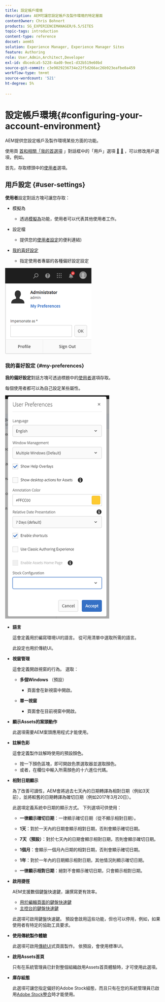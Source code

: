 ```yaml
---
title: 設定帳戶環境
description: AEM可讓您設定帳戶及製作環境的特定層面
contentOwner: Chris Bohnert
products: SG_EXPERIENCEMANAGER/6.5/SITES
topic-tags: introduction
content-type: reference
docset: aem65
solution: Experience Manager, Experience Manager Sites
feature: Authoring
role: User,Admin,Architect,Developer
exl-id: dbcedca5-5228-4ad0-9ee1-d32b519e60bd
source-git-commit: c3e9029236734e22f5d266ac26b923eafbe0a459
workflow-type: tm+mt
source-wordcount: '521'
ht-degree: 5%

---
```


# 設定帳戶環境{#configuring-your-account-environment}

AEM提供您設定帳戶及製作環境某些方面的功能。

使用頁 [首和相關「我的首選項](/help/sites-authoring/user-properties.md#user-settings) 」對話框中的「用戶」選項 [&#128279;](/help/sites-authoring/basic-handling.md#the-header) [&#128279;](#userpreferences) ，可以修改用戶選項，例如。

首先，存取標頭中的[使用者](/help/sites-authoring/user-properties.md#user-settings)選項。

## 用戶設定 {#user-settings}

**使用者**&#x200B;設定對話方塊可讓您存取：

* 模擬為

   * 透過[模擬為](/help/sites-administering/security.md#impersonating-another-user)功能，使用者可以代表其他使用者工作。

* 設定檔

   * 提供您的[使用者設定](/help/sites-administering/security.md)的便利連結)

* [我的喜好設定](/help/sites-authoring/user-properties.md#my-preferences)

   * 指定使用者專屬的各種偏好設定設定

![screen_shot_2018-03-20at103808](assets/screen_shot_2018-03-20at103808.png)

### 我的喜好設定 {#my-preferences}

**我的偏好設定**&#x200B;對話方塊可透過標題中的[使用者](/help/sites-authoring/user-properties.md#user-settings)選項存取。

每個使用者都可以為自己設定某些屬性。

![screen-shot_2019-03-05at100322](assets/screen-shot_2019-03-05at100322.png)

* **語言**

  這會定義用於編寫環境UI的語言。 從可用清單中選取所需的語言。

  此設定也用於傳統UI。

* **視窗管理**

  這會定義開啟視窗的行為。 選取：

   * **多個Windows** （預設）

      * 頁面會在新視窗中開啟。

   * **單一視窗**

      * 頁面會在目前視窗中開啟。

* **顯示Assets的案頭動作**

  此選項需要AEM案頭應用程式才能使用。

* **註解色彩**

  這會定義製作註解時使用的預設顏色。

   * 按一下顏色區塊，即可開啟色票選取器並選取顏色。
   * 或者，在欄位中輸入所需顏色的十六進位代碼。

* **相對日期顯示**

  為了改善可讀性，AEM會將過去七天內的日期轉譯為相對日期（例如3天前），並將較舊的日期轉譯為確切日期（例如2017年3月20日）。

  此選項定義系統中日期的顯示方式。 下列選項可供使用：

   * **一律顯示確切日期**：一律顯示確切日期（從不顯示相對日期）。
   * **1天**：對於一天內的日期會顯示相對日期，否則會顯示確切日期。

   * **7天（預設）**：對於七天內的日期會顯示相對日期，否則會顯示確切日期。

   * **1個月**：會顯示一個月內日期的相對日期，否則會顯示確切日期。

   * **1年**：對於一年內的日期顯示相對日期，其他情況則顯示確切日期。

   * **一律顯示相對日期**：絕對不會顯示確切日期，只會顯示相對日期。

* **啟用捷徑**

  AEM支援數個鍵盤快速鍵，讓撰寫更有效率。

   * [用於編輯頁面的鍵盤快速鍵](/help/sites-authoring/page-authoring-keyboard-shortcuts.md)
   * [主控台的鍵盤快速鍵](/help/sites-authoring/keyboard-shortcuts.md)

  此選項可啟用鍵盤快速鍵。 預設會啟用這些功能，但也可以停用，例如，如果使用者有特定的協助工具要求。

* **使用傳統製作體驗**

  此選項可啟用[傳統UI](/help/sites-classic-ui-authoring/classic-page-author-first-steps.md)式頁面製作。 依預設，會使用標準UI。

* **啟用Assets首頁**

  只有在系統管理員已針對整個組織啟用Assets首頁體驗時，才可使用此選項。

* **庫存組態**

  此選項可讓您指定偏好的Adobe Stock組態，而且只有在您的系統管理員已啟用[Adobe Stock整合](/help/assets/aem-assets-adobe-stock.md)時才能使用。
